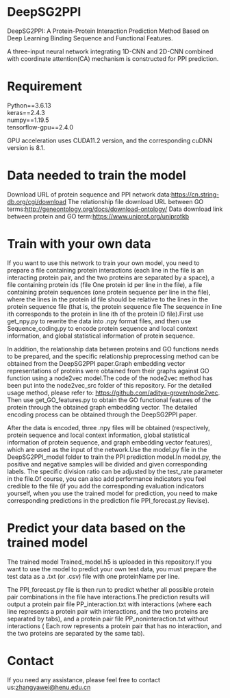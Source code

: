 # DeepSG2PPI

DeepSG2PPI: A Protein-Protein Interaction Prediction Method Based on Deep Learning Binding Sequence and Functional Features.

A three-input neural network integrating 1D-CNN and 2D-CNN combined with coordinate attention(CA) mechanism is constructed for PPI prediction.


# Requirement

Python==3.6.13   
keras==2.4.3   
numpy==1.19.5   
tensorflow-gpu==2.4.0

GPU acceleration uses CUDA11.2 version, and the corresponding cuDNN version is 8.1.


# Data needed to train the model

Download URL of protein sequence and PPI network data:https://cn.string-db.org/cgi/download
The relationship file download URL between GO terms:http://geneontology.org/docs/download-ontology/
Data download link between protein and GO term:https://www.uniprot.org/uniprotkb


# Train with your own data

If you want to use this network to train your own model, you need to prepare a file containing protein interactions (each line in the file is an interacting protein pair, and the two proteins are separated by a space), a file containing protein ids (file One protein id per line in the file), a file containing protein sequences (one protein sequence per line in the file), where the lines in the protein id file should be relative to the lines in the protein sequence file (that is, the protein sequence file The sequence in line ith corresponds to the protein in line ith of the protein ID file).First use get_npy.py to rewrite the data into .npy format files, and then use Sequence_coding.py to encode protein sequence and local context information, and global statistical information of protein sequence.

In addition, the relationship data between proteins and GO functions needs to be prepared, and the specific relationship preprocessing method can be obtained from the DeepSG2PPI paper.Graph embedding vector representations of proteins were obtained from their graphs against GO function using a node2vec model.The code of the node2vec method has been put into the node2vec_src folder of this repository. For the detailed usage method, please refer to: https://github.com/aditya-grover/node2vec. Then use get_GO_features.py to obtain the GO functional features of the protein through the obtained graph embedding vector. The detailed encoding process can be obtained through the DeepSG2PPI paper.

After the data is encoded, three .npy files will be obtained (respectively, protein sequence and local context information, global statistical information of protein sequence, and graph embedding vector features), which are used as the input of the network.Use the model.py file in the DeepSG2PPI_model folder to train the PPI prediction model.In model.py, the positive and negative samples will be divided and given corresponding labels. The specific division ratio can be adjusted by the test_rate parameter in the file.Of course, you can also add performance indicators you feel credible to the file (if you add the corresponding evaluation indicators yourself, when you use the trained model for prediction, you need to make corresponding predictions in the prediction file PPI_forecast.py Revise).


# Predict your data based on the trained model

The trained model Trained_model.h5 is uploaded in this repository.If you want to use the model to predict your own test data, you must prepare the test data as a .txt (or .csv) file with one proteinName per line.

The PPI_forecast.py file is then run to predict whether all possible protein pair combinations in the file have interactions.The prediction results will output a protein pair file PP_interaction.txt with interactions (where each line represents a protein pair with interactions, and the two proteins are separated by tabs), and a protein pair file PP_noninteraction.txt without interactions ( Each row represents a protein pair that has no interaction, and the two proteins are separated by the same tab).


# Contact

If you need any assistance, please feel free to contact us:zhangyawei@henu.edu.cn
